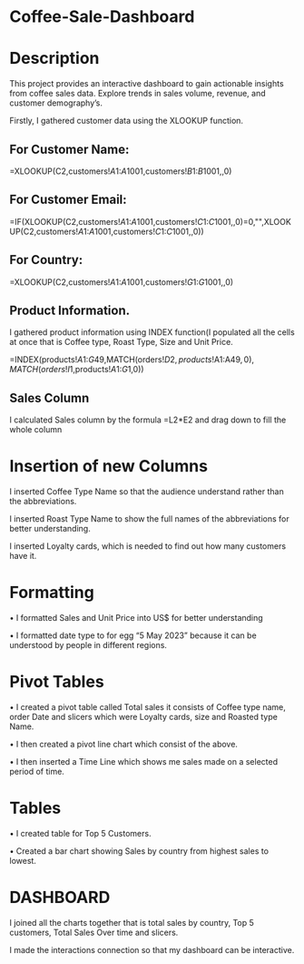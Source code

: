 # Coffee-Sale-Dashboard

# Description

This project provides an interactive dashboard to gain actionable insights from coffee sales data. Explore trends in sales volume, revenue, and customer demography’s.

Firstly, I gathered customer data using the XLOOKUP function.
## For Customer Name:

=XLOOKUP(C2,customers!$A$1:$A$1001,customers!$B$1:$B$1001,,0)

## For Customer Email:

=IF(XLOOKUP(C2,customers!$A$1:$A$1001,customers!$C$1:$C$1001,,0)=0,"",XLOOKUP(C2,customers!$A$1:$A$1001,customers!$C$1:$C$1001,,0))

## For Country:

=XLOOKUP(C2,customers!$A$1:$A$1001,customers!$G$1:$G$1001,,0)

## Product Information.

I gathered product information using INDEX function(I populated all the cells at once that is Coffee type, Roast Type, Size and Unit Price.

=INDEX(products!$A$1:$G$49,MATCH(orders!$D2,products!$A$1:$A$49,0),MATCH(orders!I$1,products!$A$1:$G$1,0))

## Sales Column

I calculated Sales column by the formula =L2*E2 and drag down to fill the whole column

# Insertion of new Columns

I inserted Coffee Type Name so that the audience understand rather than the abbreviations.

I inserted Roast Type Name to show the full names of the abbreviations for better understanding.

I inserted Loyalty cards, which is needed to find out how many customers have it.

# Formatting

•	I formatted Sales and Unit Price into US$ for better understanding

•	I formatted date type to for egg “5 May 2023” because it can be understood by people in different regions.

# Pivot Tables

•	I created a pivot table called Total sales it consists of Coffee type name, order Date and slicers which were Loyalty cards, size and Roasted type Name.

•	I then created a pivot line chart which consist of the above.

•	I then inserted a Time Line which shows me sales made on a selected period of time.

# Tables

•	I created table for Top 5 Customers.

•	Created a bar chart showing Sales by country from highest sales to lowest.


# DASHBOARD

I joined all the charts together that is total sales by country, Top 5 customers, Total Sales Over time and slicers.

I made the interactions connection so that my dashboard can be interactive.





